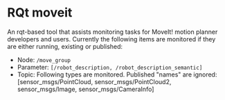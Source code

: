 # RQt moveit

An rqt-based tool that assists monitoring tasks for MoveIt! motion planner developers and users. Currently the following items are monitored if they are either running, existing or published:

* Node: `/move_group`
* Parameter: `[/robot_description, /robot_description_semantic]`
* Topic: Following types are monitored. Published "names" are ignored:\
[sensor_msgs/PointCloud, sensor_msgs/PointCloud2, sensor_msgs/Image, sensor_msgs/CameraInfo]
